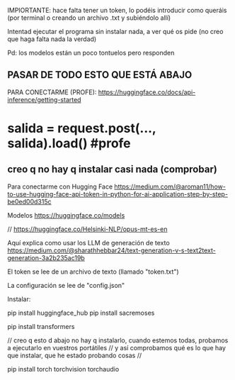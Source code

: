 
IMPIORTANTE: hace falta tener un token, lo podéis introducir como queráis (por terminal o creando un archivo .txt y subiéndolo allí)

Intentad ejecutar el programa sin instalar nada, a ver qué os pide (no creo que haga falta nada la verdad)

Pd: los modelos están un poco tontuelos pero responden




PASAR DE TODO ESTO QUE ESTÁ ABAJO
-------------------------------------------------------------------------------------------------------
PARA CONECTARME (PROFE):
https://huggingface.co/docs/api-inference/getting-started

# salida =  request.post(..., salida).load() #profe








creo q no hay q instalar casi nada (comprobar)
-----------------------------------------------------------------------------------------------------------------------------
Para conectarme con Hugging Face
https://medium.com/@aroman11/how-to-use-hugging-face-api-token-in-python-for-ai-application-step-by-step-be0ed00d315c




Modelos
https://huggingface.co/models


// https://huggingface.co/Helsinki-NLP/opus-mt-es-en


Aquí explica como usar los LLM de generación de texto
https://medium.com/@sharathhebbar24/text-generation-v-s-text2text-generation-3a2b235ac19b




El token se lee de un archivo de texto (llamado "token.txt")

La configuración se lee de "config.json"

Instalar:

pip install huggingface_hub
pip install sacremoses

pip install transformers

// creo q esto d abajo no hay q instalarlo, cuando estemos todas, probamos a ejecutarlo en vuestros portátiles 
// y así comprobamos qué es lo que hay que instalar, que he estado probando cosas
// 

pip install torch torchvision torchaudio

